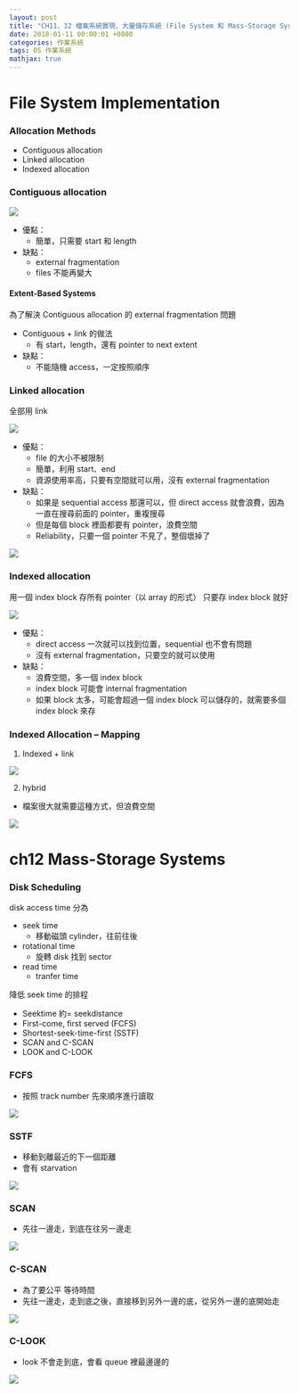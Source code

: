 ```yaml
---
layout: post
title: "CH11、12 檔案系統實現、大量儲存系統 (File System 和 Mass-Storage Systems)"
date: 2018-01-11 00:00:01 +0800
categories: 作業系統
tags: OS 作業系統
mathjax: true
---
```


# File System Implementation

### Allocation Methods

- Contiguous allocation
- Linked allocation
- Indexed allocation

### Contiguous allocation

![](https://i.imgur.com/wnmaUAZ.png)

- 優點：
  - 簡單，只需要 start 和 length
- 缺點：
  - external fragmentation
  - files 不能再變大

#### Extent-Based Systems

為了解決 Contiguous allocation 的 external fragmentation 問題

- Contiguous + link 的做法
  - 有 start，length，還有 pointer to next extent
- 缺點：
  - 不能隨機 access，一定按照順序

### Linked allocation

全部用 link

![](https://i.imgur.com/kljU16z.png)

- 優點：
  - file 的大小不被限制
  - 簡單，利用 start、end
  - 資源使用率高，只要有空間就可以用，沒有 external fragmentation
- 缺點：
  - 如果是 sequential access 那還可以，但 direct access 就會浪費，因為一直在搜尋前面的 pointer，重複搜尋
  - 但是每個 block 裡面都要有 pointer，浪費空間
  - Reliability，只要一個 pointer 不見了，整個壞掉了

![](https://i.imgur.com/OMlTapc.png)

### Indexed allocation

用一個 index block 存所有 pointer（以 array 的形式）
只要存 index block 就好

![](https://i.imgur.com/qIszW2v.png)

- 優點：
  - direct access 一次就可以找到位置，sequential 也不會有問題
  - 沒有 external fragmentation，只要空的就可以使用
- 缺點：
  - 浪費空間，多一個 index block
  - index block 可能會 internal fragmentation
  - 如果 block 太多，可能會超過一個 index block 可以儲存的，就需要多個 index block 來存

### Indexed Allocation – Mapping

1. Indexed + link

![](https://i.imgur.com/LYRm5ms.png)

2. hybrid

- 檔案很大就需要這種方式，但浪費空間

![](https://i.imgur.com/m8YcfmT.png)

# ch12 Mass-Storage Systems

### Disk Scheduling

disk access time 分為

- seek time
  - 移動磁頭 cylinder，往前往後
- rotational time
  - 旋轉 disk 找到 sector
- read time
  - tranfer time

降低 seek time 的排程

- Seektime 約= seekdistance
- First-come, first served (FCFS)
- Shortest-seek-time-first (SSTF)
- SCAN and C-SCAN
- LOOK and C-LOOK

### FCFS

- 按照 track number 先來順序進行讀取

![](https://i.imgur.com/ehPesrz.png)

### SSTF

- 移動到離最近的下一個距離
- 會有 starvation

![](https://i.imgur.com/CFoEXEv.png)

### SCAN

- 先往一邊走，到底在往另一邊走

![](https://i.imgur.com/0t3F2Yo.png)

### C-SCAN

- 為了要公平 等待時間
- 先往一邊走，走到底之後，直接移到另外一邊的底，從另外一邊的底開始走

![](https://i.imgur.com/jGn4vNd.png)

### C-LOOK

- look 不會走到底，會看 queue 裡最邊邊的

![](https://i.imgur.com/NzYeZFh.png)
